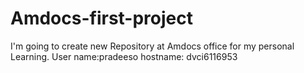 # Amdocs-first-project
I'm going to create new Repository at Amdocs office for my personal Learning.
User name:pradeeso
hostname: dvci6116953
